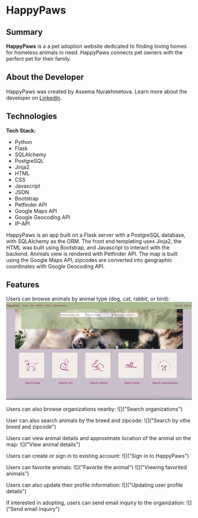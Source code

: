 # HappyPaws


## Summary

**HappyPaws** is a a pet adoption website dedicated to finding loving homes for homeless animals in need. HappyPaws connects pet owners with the perfect pet for their family.


## About the Developer

HappyPaws was created by Assema Nurakhmetova. Learn more about the developer on [LinkedIn](https://www.linkedin.com/in/assemanur/).


## Technologies

**Tech Stack:**

- Python
- Flask
- SQLAlchemy
- PostgreSQL
- Jinja2
- HTML
- CSS
- Javascript
- JSON
- Bootstrap
- Petfinder API
- Google Maps API
- Google Geocoding API
- IP-API

HappyPaws is an app built on a Flask server with a PostgreSQL database, with SQLAlchemy as the ORM. The front end templating uses Jinja2, the HTML was built using Bootstrap, and Javascript to interact with the backend. Animals view is rendered with Petfinder API. The map is built using the Google Maps API, zipcodes are converted into geographic coordinates with Google Geocoding API.

## <a name="features"></a>Features

Users can browse animals by animal type (dog, cat, rabbit, or bird):
![](https://github.com/assemanur/happypaws/blob/main/static/img/readme/categories.png "Search animals by category")

Users can also browse organizations nearby:
![]("Search organizations")

User can also search animals by the breed and zipcode: 
![]("Search by vthe breed and zipcode")

Users can view animal details and approximate location of the animal on the map:
![]("View animal details")

Users can create or sign in to existing account:
![]("Sign in to HappyPaws")

Users can favorite animals:
![]("Favorite the animal")
![]("Viewing favorited animals")

Users can also update their profile information:
![]("Updating user profile details")

If interested in adopting, users can send email inquiry to the organization:
![]("Send email inquiry")
